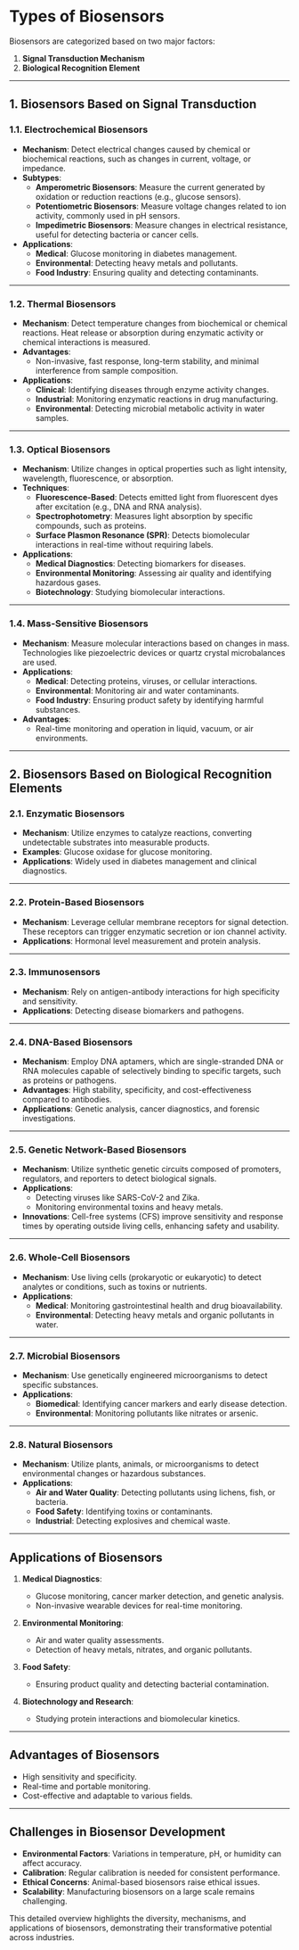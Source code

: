 # Types of Biosensors

Biosensors are categorized based on two major factors:  
1. **Signal Transduction Mechanism**  
2. **Biological Recognition Element**

---

## 1. Biosensors Based on Signal Transduction

### 1.1. Electrochemical Biosensors
- **Mechanism**: Detect electrical changes caused by chemical or biochemical reactions, such as changes in current, voltage, or impedance.
- **Subtypes**:
  - **Amperometric Biosensors**: Measure the current generated by oxidation or reduction reactions (e.g., glucose sensors).
  - **Potentiometric Biosensors**: Measure voltage changes related to ion activity, commonly used in pH sensors.
  - **Impedimetric Biosensors**: Measure changes in electrical resistance, useful for detecting bacteria or cancer cells.
- **Applications**:
  - **Medical**: Glucose monitoring in diabetes management.
  - **Environmental**: Detecting heavy metals and pollutants.
  - **Food Industry**: Ensuring quality and detecting contaminants.

---

### 1.2. Thermal Biosensors
- **Mechanism**: Detect temperature changes from biochemical or chemical reactions. Heat release or absorption during enzymatic activity or chemical interactions is measured.
- **Advantages**:
  - Non-invasive, fast response, long-term stability, and minimal interference from sample composition.
- **Applications**:
  - **Clinical**: Identifying diseases through enzyme activity changes.
  - **Industrial**: Monitoring enzymatic reactions in drug manufacturing.
  - **Environmental**: Detecting microbial metabolic activity in water samples.

---

### 1.3. Optical Biosensors
- **Mechanism**: Utilize changes in optical properties such as light intensity, wavelength, fluorescence, or absorption.
- **Techniques**:
  - **Fluorescence-Based**: Detects emitted light from fluorescent dyes after excitation (e.g., DNA and RNA analysis).
  - **Spectrophotometry**: Measures light absorption by specific compounds, such as proteins.
  - **Surface Plasmon Resonance (SPR)**: Detects biomolecular interactions in real-time without requiring labels.
- **Applications**:
  - **Medical Diagnostics**: Detecting biomarkers for diseases.
  - **Environmental Monitoring**: Assessing air quality and identifying hazardous gases.
  - **Biotechnology**: Studying biomolecular interactions.

---

### 1.4. Mass-Sensitive Biosensors
- **Mechanism**: Measure molecular interactions based on changes in mass. Technologies like piezoelectric devices or quartz crystal microbalances are used.
- **Applications**:
  - **Medical**: Detecting proteins, viruses, or cellular interactions.
  - **Environmental**: Monitoring air and water contaminants.
  - **Food Industry**: Ensuring product safety by identifying harmful substances.
- **Advantages**:
  - Real-time monitoring and operation in liquid, vacuum, or air environments.

---

## 2. Biosensors Based on Biological Recognition Elements

### 2.1. Enzymatic Biosensors
- **Mechanism**: Utilize enzymes to catalyze reactions, converting undetectable substrates into measurable products.
- **Examples**: Glucose oxidase for glucose monitoring.
- **Applications**: Widely used in diabetes management and clinical diagnostics.

---

### 2.2. Protein-Based Biosensors
- **Mechanism**: Leverage cellular membrane receptors for signal detection. These receptors can trigger enzymatic secretion or ion channel activity.
- **Applications**: Hormonal level measurement and protein analysis.

---

### 2.3. Immunosensors
- **Mechanism**: Rely on antigen-antibody interactions for high specificity and sensitivity.
- **Applications**: Detecting disease biomarkers and pathogens.

---

### 2.4. DNA-Based Biosensors
- **Mechanism**: Employ DNA aptamers, which are single-stranded DNA or RNA molecules capable of selectively binding to specific targets, such as proteins or pathogens.
- **Advantages**: High stability, specificity, and cost-effectiveness compared to antibodies.
- **Applications**: Genetic analysis, cancer diagnostics, and forensic investigations.

---

### 2.5. Genetic Network-Based Biosensors
- **Mechanism**: Utilize synthetic genetic circuits composed of promoters, regulators, and reporters to detect biological signals.
- **Applications**:
  - Detecting viruses like SARS-CoV-2 and Zika.
  - Monitoring environmental toxins and heavy metals.
- **Innovations**: Cell-free systems (CFS) improve sensitivity and response times by operating outside living cells, enhancing safety and usability.

---

### 2.6. Whole-Cell Biosensors
- **Mechanism**: Use living cells (prokaryotic or eukaryotic) to detect analytes or conditions, such as toxins or nutrients.
- **Applications**:
  - **Medical**: Monitoring gastrointestinal health and drug bioavailability.
  - **Environmental**: Detecting heavy metals and organic pollutants in water.

---

### 2.7. Microbial Biosensors
- **Mechanism**: Use genetically engineered microorganisms to detect specific substances.
- **Applications**:
  - **Biomedical**: Identifying cancer markers and early disease detection.
  - **Environmental**: Monitoring pollutants like nitrates or arsenic.

---

### 2.8. Natural Biosensors
- **Mechanism**: Utilize plants, animals, or microorganisms to detect environmental changes or hazardous substances.
- **Applications**:
  - **Air and Water Quality**: Detecting pollutants using lichens, fish, or bacteria.
  - **Food Safety**: Identifying toxins or contaminants.
  - **Industrial**: Detecting explosives and chemical waste.

---

## Applications of Biosensors

1. **Medical Diagnostics**:
   - Glucose monitoring, cancer marker detection, and genetic analysis.
   - Non-invasive wearable devices for real-time monitoring.

2. **Environmental Monitoring**:
   - Air and water quality assessments.
   - Detection of heavy metals, nitrates, and organic pollutants.

3. **Food Safety**:
   - Ensuring product quality and detecting bacterial contamination.

4. **Biotechnology and Research**:
   - Studying protein interactions and biomolecular kinetics.

---

## Advantages of Biosensors

- High sensitivity and specificity.
- Real-time and portable monitoring.
- Cost-effective and adaptable to various fields.

---

## Challenges in Biosensor Development

- **Environmental Factors**: Variations in temperature, pH, or humidity can affect accuracy.
- **Calibration**: Regular calibration is needed for consistent performance.
- **Ethical Concerns**: Animal-based biosensors raise ethical issues.
- **Scalability**: Manufacturing biosensors on a large scale remains challenging.

This detailed overview highlights the diversity, mechanisms, and applications of biosensors, demonstrating their transformative potential across industries.
